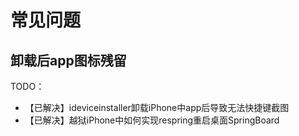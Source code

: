 # 常见问题

## 卸载后app图标残留

TODO：

* 【已解决】ideviceinstaller卸载iPhone中app后导致无法快捷键截图
* 【已解决】越狱iPhone中如何实现respring重启桌面SpringBoard
